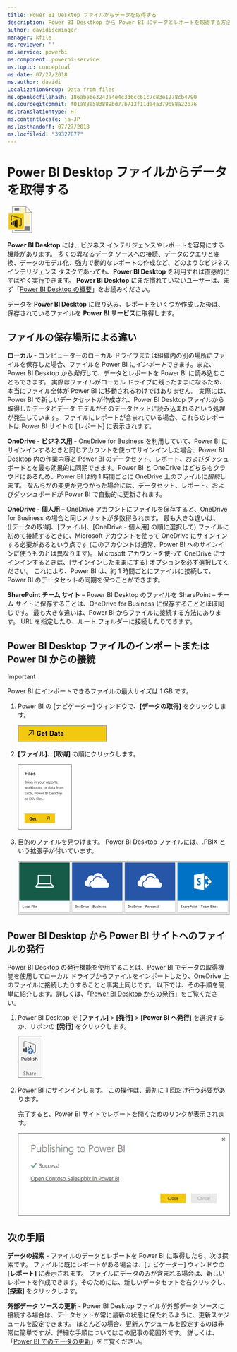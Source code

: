 ```yaml
---
title: Power BI Desktop ファイルからデータを取得する
description: Power BI Desktkop から Power BI にデータとレポートを取得する方法について学習します
author: davidiseminger
manager: kfile
ms.reviewer: ''
ms.service: powerbi
ms.component: powerbi-service
ms.topic: conceptual
ms.date: 07/27/2018
ms.author: davidi
LocalizationGroup: Data from files
ms.openlocfilehash: 186abe6e3243a4e4c3d6cc61c7c83e1278cb4790
ms.sourcegitcommit: f01a88e583889bd77b712f11da4a379c88a22b76
ms.translationtype: HT
ms.contentlocale: ja-JP
ms.lasthandoff: 07/27/2018
ms.locfileid: "39327877"
---
```

# <a name="get-data-from-power-bi-desktop-files"></a>Power BI Desktop ファイルからデータを取得する
![](media/service-desktop-files/pbid_file_icon.png)

**Power BI Desktop** には、ビジネス インテリジェンスやレポートを容易にする機能があります。 多くの異なるデータ ソースへの接続、データのクエリと変換、データのモデル化、強力で動的なレポートの作成など、どのようなビジネス インテリジェンス タスクであっても、**Power BI Desktop** を利用すれば直感的にすばやく実行できます。 **Power BI Desktop** にまだ慣れていないユーザーは、まず「[Power BI Desktop の概要](desktop-getting-started.md)」をお読みください。

データを **Power BI Desktop** に取り込み、レポートをいくつか作成した後は、保存されているファイルを **Power BI サービス**に取得します。

## <a name="where-your-file-is-saved-makes-a-difference"></a>ファイルの保存場所による違い
**ローカル** - コンピューターのローカル ドライブまたは組織内の別の場所にファイルを保存した場合、ファイルを Power BI に*インポート*できます。また、Power BI Desktop から*発行*して、データとレポートを Power BI に読み込むこともできます。 実際はファイルがローカル ドライブに残ったままになるため、本当にファイル全体が Power BI に移動されるわけではありません。 実際には、Power BI で新しいデータセットが作成され、Power BI Desktop ファイルから取得したデータとデータ モデルがそのデータセットに読み込まれるという処理が発生しています。 ファイルにレポートが含まれている場合、これらのレポートは Power BI サイトの [レポート] に表示されます。

**OneDrive - ビジネス用** - OneDrive for Business を利用していて、Power BI にサインインするときと同じアカウントを使ってサインインした場合、Power BI Desktop 内の作業内容と Power BI のデータセット、レポート、およびダッシュボードとを最も効果的に同期できます。Power BI と OneDrive はどちらもクラウドにあるため、Power BI は約 1 時間ごとに OneDrive 上のファイルに*接続*します。 なんらかの変更が見つかった場合には、データセット、レポート、およびダッシュボードが Power BI で自動的に更新されます。

**OneDrive - 個人用** – OneDrive アカウントにファイルを保存すると、OneDrive for Business の場合と同じメリットが多数得られます。 最も大きな違いは、([データの取得]、[ファイル]、[OneDrive - 個人用] の順に選択して) ファイルに初めて接続するときに、Microsoft アカウントを使って OneDrive にサインインする必要があるという点です (このアカウントは通常、Power BI へのサインインに使うものとは異なります)。 Microsoft アカウントを使って OneDrive にサインインするときは、[サインインしたままにする] オプションを必ず選択してください。 これにより、Power BI は、約 1 時間ごとにファイルに接続して、Power BI のデータセットの同期を保つことができます。

**SharePoint チーム サイト** – Power BI Desktop のファイルを SharePoint – チーム サイトに保存することは、OneDrive for Business に保存することとほぼ同じです。 最も大きな違いは、Power BI からファイルに接続する方法にあります。 URL を指定したり、ルート フォルダーに接続したりできます。

## <a name="import-or-connect-to-a-power-bi-desktop-file-from-power-bi"></a>Power BI Desktop ファイルのインポートまたは Power BI からの接続
>[!IMPORTANT]
>Power BI にインポートできるファイルの最大サイズは 1 GB です。

1. Power BI の [ナビゲーター] ウィンドウで、**[データの取得]** をクリックします。
   
   ![](media/service-desktop-files/pbid_get_data_button.png)
2. **[ファイル]**、**[取得]** の順にクリックします。
   
   ![](media/service-desktop-files/pbid_files_get.png)
3. 目的のファイルを見つけます。 Power BI Desktop ファイルには、.PBIX という拡張子が付いています。
   
   ![](media/service-desktop-files/pbid_find_your_file.png)

## <a name="publish-a-file-from-power-bi-desktop-to-your-power-bi-site"></a>Power BI Desktop から Power BI サイトへのファイルの発行
Power BI Desktop の発行機能を使用することは、Power BI でデータの取得機能を使用してローカル ドライブからファイルをインポートしたり、OneDrive 上のファイルに接続したりすることと事実上同じです。  以下では、その手順を簡単に紹介します。詳しくは、「[Power BI Desktop からの発行](desktop-upload-desktop-files.md)」をご覧ください。

1. Power BI Desktop で **[ファイル]** > **[発行]** > **[Power BI へ発行]** を選択するか、リボンの **[発行]** をクリックします。
   
   ![](media/service-desktop-files/pbid_publish.png)
2. Power BI にサインインします。 この操作は、最初に 1 回だけ行う必要があります。
   
   完了すると、Power BI サイトでレポートを開くためのリンクが表示されます。
   
   ![](media/service-desktop-files/pbid_publishing.png)

## <a name="next-steps"></a>次の手順
**データの探索** - ファイルのデータとレポートを Power BI に取得したら、次は探索です。 ファイルに既にレポートがある場合は、[ナビゲーター] ウィンドウの **[レポート]** に表示されます。 ファイルにデータのみが含まれる場合は、新しいレポートを作成できます。そのためには、新しいデータセットを右クリックし、**[探索]** をクリックします。

**外部データ ソースの更新** - Power BI Desktop ファイルが外部データ ソースに接続する場合は、データセットが常に最新の状態に保たれるように、更新スケジュールを設定できます。 ほとんどの場合、更新スケジュールを設定するのは非常に簡単ですが、詳細な手順についてはこの記事の範囲外です。 詳しくは、「[Power BI でのデータの更新](refresh-data.md)」をご覧ください。

